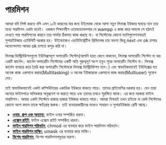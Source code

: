 # পারমিশন #

আমরা যদি লিস্ট করতে বসি এমন ১০টা কারনের যার জন্য উইন্ডোজ থেকে আসা নতুন লিনাক্স ইউজার ঘাবড়ে যান তার মধ্যে পারমিশন একটা হবেই। একজন শিক্ষানবীশ ওয়েবডেভেলপার যে wampp এ কাজ করে অভ্যস্ত সে হঠাৎই দেখতে পায় পারমিশনের কারনে তার সার্ভার ঠিকমত কাজ করছে না। বা সিস্টেমের কোনো ম্যানিপুলেশনমাত্রই সুপারইউজার এ্যাবিলিটি দরকার হয়। উইন্ডোজেও এডমিনিস্ট্রেটিভ প্রিভিলেজ চায় অবশ্য কিন্তু next এবং ok চাপার অভ্যেসবশত আমরা ok চাপতে কসুর করি না।

লিনাক্স ডিস্ট্রিবিউশনগুলো ইউনিক্সসদৃশ অপারেটিং সিস্টেম(আপনি হয়ত জেনে থাকবেন, লিনাক্স অপারেটিং সিস্টেম না বরং একটি কার্নেল। কার্নেল অপারেটিং সিস্টেমের একটি অতি গুরুত্বপূর্ণ অংশ তবুও পুরো অপারেটিং সিস্টেম না। লিনাক্স কার্নেল ব্যবহার করে তৈরি করা অপারেটিং সিস্টেমকে লিনাক্স ডিস্ট্রিবিউশন বলে।) এবং স্বাভাবিকভাবেই ইউনিক্সের মত অনেক কাজ একসাথে করার(Multitasking) ও অনেক ইউজারকে একসাথে কাজ করার(Multiuser) সুযোগ দেয়।

তাই স্বাভাবিকভাবেই একটা কম্পিউটারের একাধিক ইউজার থাকতে পারে। তাদের প্রাইভেসির দরকার হয়। যেন তারা অন্যের ফাইলপত্রে অনিধকার অনুপ্রবেশ না করতে পারে এবং তাদের তথ্যও সুরক্ষিত থাকে। এর জন্য দরকার ফাইল পারমিশন। আবার একটা সিস্টেমে হাজার হাজার ইউজার থাকতে পারে। আমরা নিশ্চয়ই তখন চাইবো না কেউ সিস্টেমের কোনো অংশ বদলে তাকে ক্ষতিগ্রস্থ করুক। তাই ব্যবহারকারীদের মধ্যেও সাধারণ ও সুপারইউজার শ্রেনী আছে।

*  [**ওনার, গ্রুপ এবং অন্যান্য**:](1.6.1.owner.md) ফাইল ওনার সম্পর্কিত ধারনা।
*  [**এক্সেস রাইট**:](1.6.2.accessright.md) ফাইল এক্সেস রাইট সম্পর্কিত ধারনা।
*  [**ফাইল পারমিশন পরিবর্তন**:](1.6.3.chmod.md) chmod এর ব্যবহার করে ফাইল পারমিশন পরিবর্তন।
*  [**ফাইল পারমিশন মাস্কিং**:](1.6.4.masking.md) umask এর ব্যবহার করে মাস্কিং।
*  [**বিশেষ পারমিশন**:](1.6.5.specialpermission.md) বিশেষ পারমিশনসমূহের ধারণা।